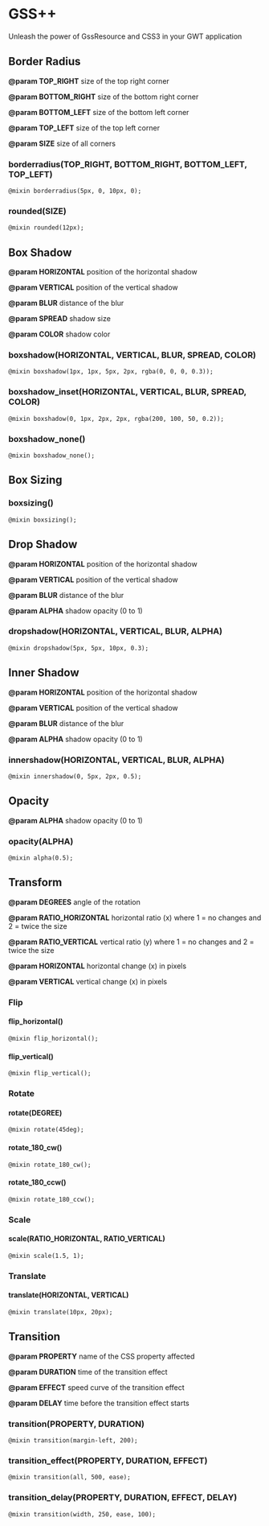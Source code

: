 # GSS++

Unleash the power of GssResource and CSS3 in your GWT application

## Border Radius

**@param TOP_RIGHT** size of the top right corner

**@param BOTTOM_RIGHT** size of the bottom right corner

**@param BOTTOM_LEFT** size of the bottom left corner

**@param TOP_LEFT** size of the top left corner

**@param SIZE** size of all corners

### borderradius(TOP_RIGHT, BOTTOM_RIGHT, BOTTOM_LEFT, TOP_LEFT)

```
@mixin borderradius(5px, 0, 10px, 0);
```

### rounded(SIZE)

```
@mixin rounded(12px);
```

## Box Shadow

**@param HORIZONTAL** position of the horizontal shadow

**@param VERTICAL** position of the vertical shadow

**@param BLUR** distance of the blur

**@param SPREAD** shadow size

**@param COLOR** shadow color

### boxshadow(HORIZONTAL, VERTICAL, BLUR, SPREAD, COLOR)

```
@mixin boxshadow(1px, 1px, 5px, 2px, rgba(0, 0, 0, 0.3));
```

### boxshadow_inset(HORIZONTAL, VERTICAL, BLUR, SPREAD, COLOR)

```
@mixin boxshadow(0, 1px, 2px, 2px, rgba(200, 100, 50, 0.2));
```

### boxshadow_none()

```
@mixin boxshadow_none();
```

## Box Sizing

### boxsizing()

```
@mixin boxsizing();
```

## Drop Shadow

**@param HORIZONTAL** position of the horizontal shadow

**@param VERTICAL** position of the vertical shadow

**@param BLUR** distance of the blur

**@param ALPHA** shadow opacity (0 to 1)

### dropshadow(HORIZONTAL, VERTICAL, BLUR, ALPHA)

```
@mixin dropshadow(5px, 5px, 10px, 0.3);
```

## Inner Shadow

**@param HORIZONTAL** position of the horizontal shadow

**@param VERTICAL** position of the vertical shadow

**@param BLUR** distance of the blur

**@param ALPHA** shadow opacity (0 to 1)

### innershadow(HORIZONTAL, VERTICAL, BLUR, ALPHA)

```
@mixin innershadow(0, 5px, 2px, 0.5);
```

## Opacity

**@param ALPHA** shadow opacity (0 to 1)

### opacity(ALPHA)

```
@mixin alpha(0.5);
```

## Transform

**@param DEGREES** angle of the rotation

**@param RATIO_HORIZONTAL** horizontal ratio (x) where 1 = no changes and 2 = twice the size

**@param RATIO_VERTICAL** vertical ratio (y) where 1 = no changes and 2 = twice the size

**@param HORIZONTAL** horizontal change (x) in pixels

**@param VERTICAL** vertical change (x) in pixels

### Flip

#### flip_horizontal()

```
@mixin flip_horizontal();
```

#### flip_vertical()

```
@mixin flip_vertical();
```

### Rotate

#### rotate(DEGREE)

```
@mixin rotate(45deg);
```

#### rotate_180_cw()

```
@mixin rotate_180_cw();
```

#### rotate_180_ccw()

```
@mixin rotate_180_ccw();
```

### Scale

#### scale(RATIO_HORIZONTAL, RATIO_VERTICAL)

```
@mixin scale(1.5, 1);
```

### Translate

#### translate(HORIZONTAL, VERTICAL)

```
@mixin translate(10px, 20px);
```

## Transition

**@param PROPERTY** name of the CSS property affected

**@param DURATION** time of the transition effect

**@param EFFECT** speed curve of the transition effect

**@param DELAY** time before the transition effect starts

### transition(PROPERTY, DURATION)

```
@mixin transition(margin-left, 200);
```

### transition_effect(PROPERTY, DURATION, EFFECT)

```
@mixin transition(all, 500, ease);
```

### transition_delay(PROPERTY, DURATION, EFFECT, DELAY)

```
@mixin transition(width, 250, ease, 100);
```
